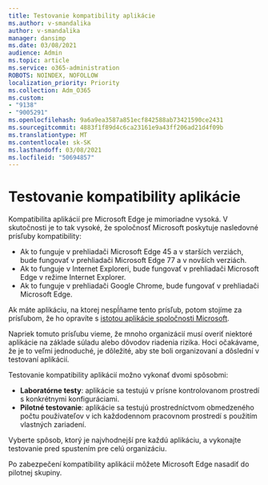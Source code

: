 ```yaml
---
title: Testovanie kompatibility aplikácie
ms.author: v-smandalika
author: v-smandalika
manager: dansimp
ms.date: 03/08/2021
audience: Admin
ms.topic: article
ms.service: o365-administration
ROBOTS: NOINDEX, NOFOLLOW
localization_priority: Priority
ms.collection: Adm_O365
ms.custom:
- "9138"
- "9005291"
ms.openlocfilehash: 9a6a9ea3587a851ecf842588ab73421590ce2431
ms.sourcegitcommit: 4883f1f89d4c6ca23161e9a43ff206ad21d4f09b
ms.translationtype: MT
ms.contentlocale: sk-SK
ms.lasthandoff: 03/08/2021
ms.locfileid: "50694857"
---
```

# <a name="do-app-compatibility-testing"></a>Testovanie kompatibility aplikácie

Kompatibilita aplikácií pre Microsoft Edge je mimoriadne vysoká. V skutočnosti je to tak vysoké, že spoločnosť Microsoft poskytuje nasledovné prísľuby kompatibility:
- Ak to funguje v prehliadači Microsoft Edge 45 a v starších verziách, bude fungovať v prehliadači Microsoft Edge 77 a v novších verziách.
- Ak to funguje v Internet Exploreri, bude fungovať v prehliadači Microsoft Edge v režime Internet Explorer.
- Ak to funguje v prehliadači Google Chrome, bude fungovať v prehliadači Microsoft Edge.

Ak máte aplikáciu, na ktorej nespĺňame tento prísľub, potom stojíme za prísľubom, že ho opravíte s [istotou aplikácie spoločnosti Microsoft](https://www.microsoft.com/fasttrack/microsoft-365/app-assure).

Napriek tomuto prísľubu vieme, že mnoho organizácií musí overiť niektoré aplikácie na základe súladu alebo dôvodov riadenia rizika. Hoci očakávame, že je to veľmi jednoduché, je dôležité, aby ste boli organizovaní a dôslední v testovaní aplikácií.

Testovanie kompatibility aplikácií možno vykonať dvomi spôsobmi:

- **Laboratórne testy**: aplikácie sa testujú v prísne kontrolovanom prostredí s konkrétnymi konfiguráciami.
- **Pilotné testovanie**: aplikácie sa testujú prostredníctvom obmedzeného počtu používateľov v ich každodennom pracovnom prostredí s použitím vlastných zariadení.

Vyberte spôsob, ktorý je najvhodnejší pre každú aplikáciu, a vykonajte testovanie pred spustením pre celú organizáciu.

Po zabezpečení kompatibility aplikácií môžete Microsoft Edge nasadiť do pilotnej skupiny.
